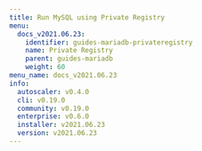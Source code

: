 ```yaml
---
title: Run MySQL using Private Registry
menu:
  docs_v2021.06.23:
    identifier: guides-mariadb-privateregistry
    name: Private Registry
    parent: guides-mariadb
    weight: 60
menu_name: docs_v2021.06.23
info:
  autoscaler: v0.4.0
  cli: v0.19.0
  community: v0.19.0
  enterprise: v0.6.0
  installer: v2021.06.23
  version: v2021.06.23
---
```


